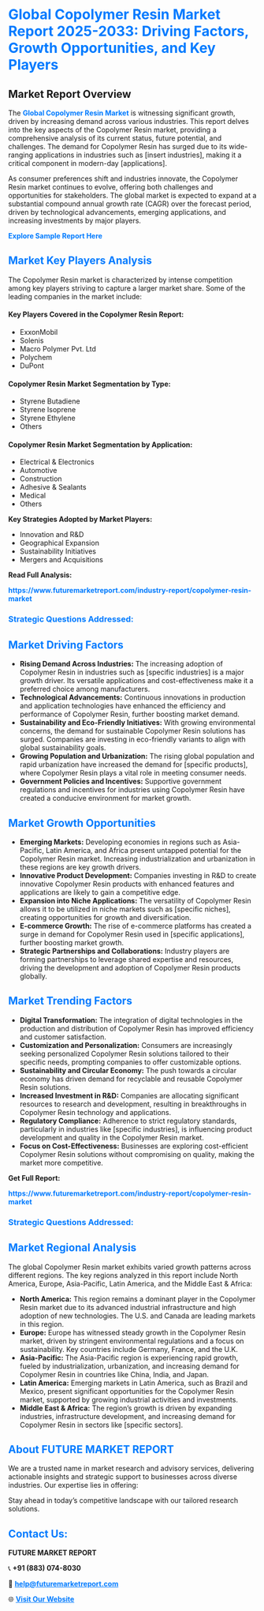 <h1 style="color: #007BFF;">Global Copolymer Resin Market Report 2025-2033: Driving Factors, Growth Opportunities, and Key Players</h1>

<section id="overview">
<h2>Market Report Overview</h2>
<p>The <a href="https://www.futuremarketreport.com/industry-report/copolymer-resin-market" style="color: #007BFF; text-decoration: none;"><strong>Global Copolymer Resin Market</strong></a> is witnessing significant growth, driven by increasing demand across various industries. This report delves into the key aspects of the Copolymer Resin market, providing a comprehensive analysis of its current status, future potential, and challenges. The demand for Copolymer Resin has surged due to its wide-ranging applications in industries such as [insert industries], making it a critical component in modern-day [applications].</p>
<p>As consumer preferences shift and industries innovate, the Copolymer Resin market continues to evolve, offering both challenges and opportunities for stakeholders. The global market is expected to expand at a substantial compound annual growth rate (CAGR) over the forecast period, driven by technological advancements, emerging applications, and increasing investments by major players.</p>
</section>

<section id="overview">
<p><a href="https://www.futuremarketreport.com/request-sample/reportId=103700" style="color: #007BFF; text-decoration: none;"><strong>Explore Sample Report Here</strong></a></p>
</section>

<section id="key-players">
<h2 style="color: #007BFF;">Market Key Players Analysis</h2>
<p>The Copolymer Resin market is characterized by intense competition among key players striving to capture a larger market share. Some of the leading companies in the market include:</p>
<h4>Key Players Covered in the Copolymer Resin Report:</h4>
<ul><li>ExxonMobil</li><li>Solenis</li><li>Macro Polymer Pvt. Ltd</li><li>Polychem</li><li>DuPont</li></ul>
<h4>Copolymer Resin Market Segmentation by Type:</h4>
<ul><li>Styrene Butadiene</li><li>Styrene Isoprene</li><li>Styrene Ethylene</li><li>Others</li></ul>

<h4>Copolymer Resin Market Segmentation by Application:</h4>
<ul><li>Electrical &amp; Electronics</li><li>Automotive</li><li>Construction</li><li>Adhesive &amp; Sealants</li><li>Medical</li><li>Others</li></ul>
<p><strong>Key Strategies Adopted by Market Players:</strong></p>
<ul>
<li>Innovation and R&D</li>
<li>Geographical Expansion</li>
<li>Sustainability Initiatives</li>
<li>Mergers and Acquisitions</li>
</ul>
</section>

<section>
<p><strong>Read Full Analysis: </strong></p><a href="https://www.futuremarketreport.com/industry-report/copolymer-resin-market" style="color: #007BFF; text-decoration: none;"><strong>https://www.futuremarketreport.com/industry-report/copolymer-resin-market</strong></a>
<h3 style="color: #007BFF;">Strategic Questions Addressed:</h3>
</section>

<section id="driving-factors">
<h2 style="color: #007BFF;">Market Driving Factors</h2>
<ul>
<li><strong>Rising Demand Across Industries:</strong> The increasing adoption of Copolymer Resin in industries such as [specific industries] is a major growth driver. Its versatile applications and cost-effectiveness make it a preferred choice among manufacturers.</li>
<li><strong>Technological Advancements:</strong> Continuous innovations in production and application technologies have enhanced the efficiency and performance of Copolymer Resin, further boosting market demand.</li>
<li><strong>Sustainability and Eco-Friendly Initiatives:</strong> With growing environmental concerns, the demand for sustainable Copolymer Resin solutions has surged. Companies are investing in eco-friendly variants to align with global sustainability goals.</li>
<li><strong>Growing Population and Urbanization:</strong> The rising global population and rapid urbanization have increased the demand for [specific products], where Copolymer Resin plays a vital role in meeting consumer needs.</li>
<li><strong>Government Policies and Incentives:</strong> Supportive government regulations and incentives for industries using Copolymer Resin have created a conducive environment for market growth.</li>
</ul>
</section>

<section id="growth-opportunities">
<h2 style="color: #007BFF;">Market Growth Opportunities</h2>
<ul>
<li><strong>Emerging Markets:</strong> Developing economies in regions such as Asia-Pacific, Latin America, and Africa present untapped potential for the Copolymer Resin market. Increasing industrialization and urbanization in these regions are key growth drivers.</li>
<li><strong>Innovative Product Development:</strong> Companies investing in R&D to create innovative Copolymer Resin products with enhanced features and applications are likely to gain a competitive edge.</li>
<li><strong>Expansion into Niche Applications:</strong> The versatility of Copolymer Resin allows it to be utilized in niche markets such as [specific niches], creating opportunities for growth and diversification.</li>
<li><strong>E-commerce Growth:</strong> The rise of e-commerce platforms has created a surge in demand for Copolymer Resin used in [specific applications], further boosting market growth.</li>
<li><strong>Strategic Partnerships and Collaborations:</strong> Industry players are forming partnerships to leverage shared expertise and resources, driving the development and adoption of Copolymer Resin products globally.</li>
</ul>
</section>

<section id="trending-factors">
<h2 style="color: #007BFF;">Market Trending Factors</h2>
<ul>
<li><strong>Digital Transformation:</strong> The integration of digital technologies in the production and distribution of Copolymer Resin has improved efficiency and customer satisfaction.</li>
<li><strong>Customization and Personalization:</strong> Consumers are increasingly seeking personalized Copolymer Resin solutions tailored to their specific needs, prompting companies to offer customizable options.</li>
<li><strong>Sustainability and Circular Economy:</strong> The push towards a circular economy has driven demand for recyclable and reusable Copolymer Resin solutions.</li>
<li><strong>Increased Investment in R&D:</strong> Companies are allocating significant resources to research and development, resulting in breakthroughs in Copolymer Resin technology and applications.</li>
<li><strong>Regulatory Compliance:</strong> Adherence to strict regulatory standards, particularly in industries like [specific industries], is influencing product development and quality in the Copolymer Resin market.</li>
<li><strong>Focus on Cost-Effectiveness:</strong> Businesses are exploring cost-efficient Copolymer Resin solutions without compromising on quality, making the market more competitive.</li>
</ul>
</section>

<section>
<p><strong>Get Full Report: </strong></p><a href="https://www.futuremarketreport.com/industry-report/copolymer-resin-market" style="color: #007BFF; text-decoration: none;"><strong>https://www.futuremarketreport.com/industry-report/copolymer-resin-market</strong></a>
<h3 style="color: #007BFF;">Strategic Questions Addressed:</h3>
</section>


<section id="regional-analysis">
<h2 style="color: #007BFF;">Market Regional Analysis</h2>
<p>The global Copolymer Resin market exhibits varied growth patterns across different regions. The key regions analyzed in this report include North America, Europe, Asia-Pacific, Latin America, and the Middle East & Africa:</p>
<ul>
<li><strong>North America:</strong> This region remains a dominant player in the Copolymer Resin market due to its advanced industrial infrastructure and high adoption of new technologies. The U.S. and Canada are leading markets in this region.</li>
<li><strong>Europe:</strong> Europe has witnessed steady growth in the Copolymer Resin market, driven by stringent environmental regulations and a focus on sustainability. Key countries include Germany, France, and the U.K.</li>
<li><strong>Asia-Pacific:</strong> The Asia-Pacific region is experiencing rapid growth, fueled by industrialization, urbanization, and increasing demand for Copolymer Resin in countries like China, India, and Japan.</li>
<li><strong>Latin America:</strong> Emerging markets in Latin America, such as Brazil and Mexico, present significant opportunities for the Copolymer Resin market, supported by growing industrial activities and investments.</li>
<li><strong>Middle East & Africa:</strong> The region’s growth is driven by expanding industries, infrastructure development, and increasing demand for Copolymer Resin in sectors like [specific sectors].</li>
</ul>
</section>

<footer>
<h2 style="color: #007BFF;">About FUTURE MARKET REPORT</h2>
<p>We are a trusted name in market research and advisory services, delivering actionable insights and strategic support to businesses across diverse industries. Our expertise lies in offering:</p>

<p>Stay ahead in today’s competitive landscape with our tailored research solutions.</p>

<h2 style="color: #007BFF;">Contact Us:</h2>
<p><strong>FUTURE MARKET REPORT</strong></p>
<p>📞 <strong>+91 (883) 074-8030</strong></p>
<p>📧 <strong><a href="mailto:help@futuremarketreport.com" style="color: #007BFF;">help@futuremarketreport.com</a></strong></p>
<p>🌐 <strong><a href="https://www.futuremarketreport.com/" style="color: #007BFF;">Visit Our Website</a></strong></p>
</footer>